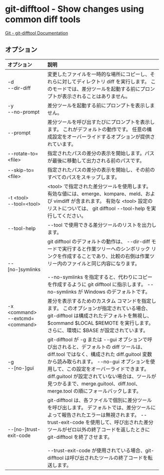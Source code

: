 # git-difftool - Show changes using common diff tools

[Git - git-difftool Documentation](https://git-scm.com/docs/git-difftool)

## オプション

|オプション|説明|
|:--|:--|
|-d<br>--dir-diff|変更したファイルを一時的な場所にコピーし、それらに対してディレクトリ diff を実行します。 このモードでは、差分ツールを起動する前にプロンプトが表示されることはありません。|
|-y<br>--no-prompt|差分ツールを起動する前にプロンプトを表示しません。|
|--prompt|差分ツールを呼び出すたびにプロンプトを表示します。 これがデフォルトの動作です。 任意の構成設定をオーバーライドするオプションが提供されています。|
|--rotate-to=\<file>|指定されたパスの差分の表示を開始します。パスが最後に移動して出力される前のパスです。|
|--skip-to=\<file>|指定されたパスの差分の表示を開始し、その前のすべてのパスをスキップします。|
|-t \<tool><br>--tool=\<tool>|\<tool> で指定された差分ツールを使用します。 有効な値には、emerge、kompare、meld、および vimdiff が含まれます。 有効な \<tool> 設定のリストについては、 git difftool --tool-help を実行してください。|
|--tool-help|--tool で使用できる差分ツールのリストを出力します。|
|--[no-]symlinks|git difftool のデフォルトの動作は、 --dir-diff モードで実行すると作業ツリーへのシンボリック リンクを作成することであり、比較の右側は作業ツリー内のファイルと同じ内容になります。<br><br>--no-symlinks を指定すると、代わりにコピーを作成するように git difftool に指示します。 --no-symlinks が Windows のデフォルトです。|
|-x \<command><br>--extcmd=\<command>|差分を表示するためのカスタム コマンドを指定します。 このオプションが指定されている場合、git-difftool は構成されたデフォルトを無視し、$command $LOCAL $REMOTE を実行します。 さらに、環境に $BASE が設定されています。|
|-g<br>--[no-]gui|git-difftool が -g または --gui オプションで呼び出されると、デフォルトの diff ツールは、diff.tool ではなく、構成された diff.guitool 変数から読み取られます。 --no-gui オプションを使用して、この設定をオーバーライドできます。 diff.guitool が設定されていない場合は、ツールが見つかるまで、merge.guitool、diff.tool、merge.tool の順にフォールバックします。|
|--[no-]trust-exit-code|git-difftool は、各ファイルで個別に差分ツールを呼び出します。 デフォルトでは、差分ツールによって報告されたエラーは無視されます。 --trust-exit-code を使用して、呼び出された差分ツールがゼロ以外の終了コードを返したときに git-difftool を終了させます。<br><br>--trust-exit-code が使用されている場合、git-difftool は呼び出されたツールの終了コードを転送します。|
